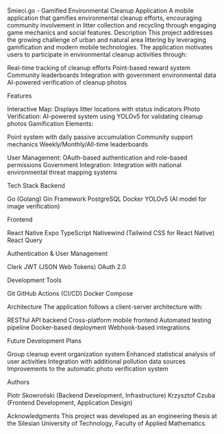 Śmieci.go - Gamified Environmental Cleanup Application
A mobile application that gamifies environmental cleanup efforts, encouraging community involvement in litter collection and recycling through engaging game mechanics and social features.
Description
This project addresses the growing challenge of urban and natural area littering by leveraging gamification and modern mobile technologies. The application motivates users to participate in environmental cleanup activities through:

Real-time tracking of cleanup efforts
Point-based reward system
Community leaderboards
Integration with government environmental data
AI-powered verification of cleanup photos

Features

Interactive Map: Displays litter locations with status indicators
Photo Verification: AI-powered system using YOLOv5 for validating cleanup photos
Gamification Elements:

Point system with daily passive accumulation
Community support mechanics
Weekly/Monthly/All-time leaderboards


User Management: OAuth-based authentication and role-based permissions
Government Integration: Integration with national environmental threat mapping systems

Tech Stack
Backend

Go (Golang)
Gin Framework
PostgreSQL
Docker
YOLOv5 (AI model for image verification)

Frontend

React Native
Expo
TypeScript
Nativewind (Tailwind CSS for React Native)
React Query

Authentication & User Management

Clerk
JWT (JSON Web Tokens)
OAuth 2.0

Development Tools

Git
GitHub Actions (CI/CD)
Docker Compose

Architecture
The application follows a client-server architecture with:

RESTful API backend
Cross-platform mobile frontend
Automated testing pipeline
Docker-based deployment
Webhook-based integrations

Future Development Plans

Group cleanup event organization system
Enhanced statistical analysis of user activities
Integration with additional pollution data sources
Improvements to the automatic photo verification system

Authors

Piotr Skowroński (Backend Development, Infrastructure)
Krzysztof Czuba (Frontend Development, Application Design)

Acknowledgments
This project was developed as an engineering thesis at the Silesian University of Technology, Faculty of Applied Mathematics.
